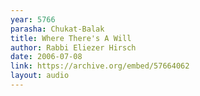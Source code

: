 ```yaml
---
year: 5766
parasha: Chukat-Balak
title: Where There's A Will 
author: Rabbi Eliezer Hirsch
date: 2006-07-08
link: https://archive.org/embed/57664062
layout: audio
---
```

